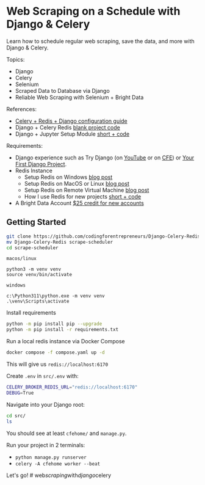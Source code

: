 # Web Scraping on a Schedule with Django & Celery
Learn how to schedule regular web scraping, save the data, and more with Django &amp; Celery.

Topics:

- Django
- Celery
- Selenium
- Scraped Data to Database via Django
- Reliable Web Scraping with Selenium + Bright Data

References:
- [Celery + Redis + Django configuration guide](https://www.codingforentrepreneurs.com/blog/celery-redis-django/)
- Django + Celery Redis [blank project code](https://github.com/codingforentrepreneurs/Django-Celery-Redis)
- Django + Jupyter Setup Module [short + code](https://www.codingforentrepreneurs.com/shorts/django-setup-for-use-in-jupyter-notebooks/)

Requirements:
- Django experience such as Try Django (on [YouTube](https://www.youtube.com/playlist?list=PLEsfXFp6DpzRMby_cSoWTFw8zaMdTEXgL) or on [CFE](https://www.codingforentrepreneurs.com/topics/try-django/)) or [Your First Django Project](https://www.codingforentrepreneurs.com/courses/your-first-django-project/).
- Redis Instance
  - Setup Redis on Windows [blog post](https://www.codingforentrepreneurs.com/blog/redis-on-windows/)
  - Setup Redis on MacOS or Linux [blog post](https://www.codingforentrepreneurs.com/blog/install-redis-mac-and-linux)
  - Setup Redis on Remote Virtual Machine [blog post](https://www.codingforentrepreneurs.com/blog/remote-redis-servers-for-development/)
  - How I use Redis for new projects [short + code](https://www.codingforentrepreneurs.com/shorts/how-i-use-redis-for-new-projects-with-docker-compose/)
- A Bright Data Account [$25 credit for new accounts](https://brdta.com/justin)

## Getting Started

```bash
git clone https://github.com/codingforentrepreneurs/Django-Celery-Redis
mv Django-Celery-Redis scrape-scheduler
cd scrape-scheduler
```

`macos/linux`
```
python3 -m venv venv
source venv/bin/activate
```

`windows`
```
c:\Python311\python.exe -m venv venv
.\venv\Scripts\activate
```

Install requirements
```bash
python -m pip install pip --upgrade
python -m pip install -r requirements.txt
```

Run a local redis instance via Docker Compose
```bash
docker compose -f compose.yaml up -d
```
This will give us `redis://localhost:6170`

Create `.env` in `src/.env` with:

```bash
CELERY_BROKER_REDIS_URL="redis://localhost:6170"
DEBUG=True
```

Navigate into your Django root:

```bash
cd src/
ls
```
You should see at least `cfehome/` and `manage.py`.

Run your project in 2 terminals:
- `python manage.py runserver`
- `celery -A cfehome worker --beat`

Let's go!
#   w e b _ s c r a p i n g _ w i t h _ d j a n g o _ c e l e r y  
 